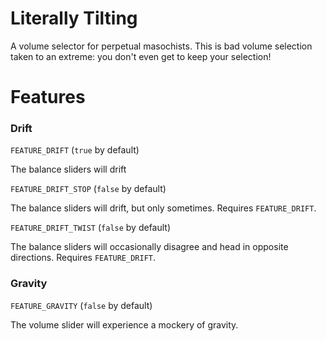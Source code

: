 Literally Tilting
=================

A volume selector for perpetual masochists. This is bad volume selection taken
to an extreme: you don't even get to keep your selection!

Features
========

### Drift

`FEATURE_DRIFT` (`true` by default)

The balance sliders will drift

`FEATURE_DRIFT_STOP` (`false` by default)

The balance sliders will drift, but only sometimes. Requires `FEATURE_DRIFT`.

`FEATURE_DRIFT_TWIST` (`false` by default)

The balance sliders will occasionally disagree and head in opposite directions.
Requires `FEATURE_DRIFT`.

### Gravity

`FEATURE_GRAVITY` (`false` by default)

The volume slider will experience a mockery of gravity.


